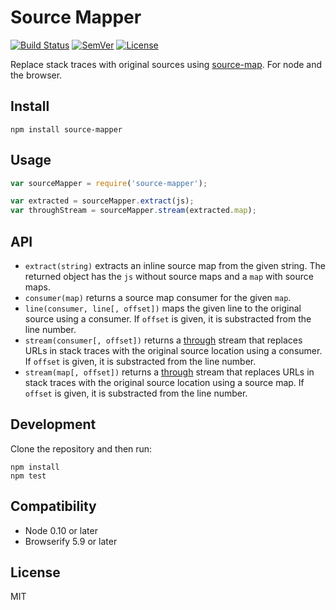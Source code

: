 # Source Mapper

[![Build Status]](https://travis-ci.org/mantoni/source-mapper.js)
[![SemVer]](http://semver.org)
[![License]](https://github.com/mantoni/source-mapper.js/blob/master/LICENSE)

Replace stack traces with original sources using [source-map][]. For node and
the browser.

## Install

```
npm install source-mapper
```

## Usage

```js
var sourceMapper = require('source-mapper');

var extracted = sourceMapper.extract(js);
var throughStream = sourceMapper.stream(extracted.map);
```

## API

- `extract(string)` extracts an inline source map from the given string. The
  returned object has the `js` without source maps and a `map` with source
  maps.
- `consumer(map)` returns a source map consumer for the given `map`.
- `line(consumer, line[, offset])` maps the given line to the original source
  using a consumer. If `offset` is given, it is substracted from the line
  number.
- `stream(consumer[, offset])` returns a [through][] stream that replaces URLs
  in stack traces with the original source location using a consumer. If
  `offset` is given, it is substracted from the line number.
- `stream(map[, offset])` returns a [through][] stream that replaces URLs in
  stack traces with the original source location using a source map. If
  `offset` is given, it is substracted from the line number.

## Development

Clone the repository and then run:

```
npm install
npm test
```

## Compatibility

- Node 0.10 or later
- Browserify 5.9 or later

## License

MIT

[Build Status]: http://img.shields.io/travis/mantoni/source-mapper.js.svg
[SemVer]: http://img.shields.io/:semver-%E2%9C%93-brightgreen.svg
[License]: http://img.shields.io/npm/l/source-mapper.svg
[source-map]: https://github.com/mozilla/source-map
[through]: https://github.com/dominictarr/through
